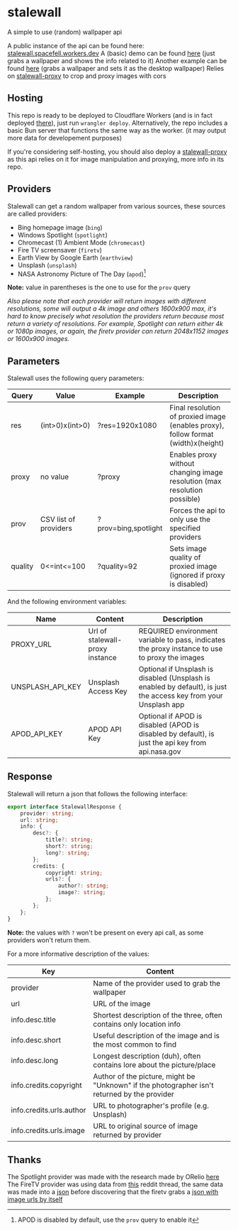 # stalewall
A simple to use (random) wallpaper api

A public instance of the api can be found here: [stalewall.spacefell.workers.dev](https://stalewall.spacefell.workers.dev)
A (basic) demo can be found [here](https://spacefall.github.io/stalewall-demo/) (just grabs a wallpaper and shows the info related to it)
Another example can be found [here](https://github.com/spacefall/stalewall-desktop) (grabs a wallpaper and sets it as the desktop wallpaper)
Relies on [stalewall-proxy](https://github.com/spacefall/stalewall-proxy) to crop and proxy images with cors

## Hosting
This repo is ready to be deployed to Cloudflare Workers (and is in fact deployed [there](https://stalewall.spacefell.workers.dev)), just run `wrangler deploy`.
Alternatively, the repo includes a basic Bun server that functions the same way as the worker. (it may output more data for developement purposes)

If you're considering self-hosting, you should also deploy a [stalewall-proxy](https://github.com/spacefall/stalewall-proxy) as this api relies on it for image manipulation and proxying, more info in its repo.

## Providers
Stalewall can get a random wallpaper from various sources, these sources are called providers:
- Bing homepage image (`bing`)
- Windows Spotlight (`spotlight`)
- Chromecast (1) Ambient Mode (`chromecast`)
- Fire TV screensaver (`firetv`)
- Earth View by Google Earth (`earthview`)
- Unsplash (`unsplash`)
- NASA Astronomy Picture of The Day (`apod`)[^1]
[^1]: APOD is disabled by default, use the `prov` query to enable it

**Note:** value in parentheses is the one to use for the `prov` query


*Also please note that each provider will return images with different resolutions, some will output a 4k image and others 1600x900 max, it's hard to know precisely what resolution the providers return because most return a variety of resolutions.
For example, Spotlight can return either 4k or 1080p images, or again, the firetv provider can return 2048x1152 images or 1600x900 images.*

## Parameters
Stalewall uses the following query parameters:

| Query   | Value                 | Example              | Description                                                                       |
|---------|-----------------------|----------------------|-----------------------------------------------------------------------------------|
| res     | (int>0)x(int>0)       | ?res=1920x1080       | Final resolution of proxied image (enables proxy), follow format (width)x(height) |
| proxy   | no value              | ?proxy               | Enables proxy without changing image resolution (max resolution possible)         |
| prov    | CSV list of providers | ?prov=bing,spotlight | Forces the api to only use the specified providers                                |
| quality | 0<=int<=100           | ?quality=92          | Sets image quality of proxied image (ignored if proxy is disabled)                |

And the following environment variables:

| Name             | Content                         | Description                                                                                                       |
|------------------|---------------------------------|-------------------------------------------------------------------------------------------------------------------|
| PROXY_URL        | Url of stalewall-proxy instance | REQUIRED environment variable to pass, indicates the proxy instance to use to proxy the images                    |
| UNSPLASH_API_KEY | Unsplash Access Key             | Optional if Unsplash is disabled (Unsplash is enabled by default), is just the access key from your Unsplash app  |
| APOD_API_KEY     | APOD API Key                    | Optional if APOD is disabled (APOD is disabled by default), is just the api key from api.nasa.gov                 |

## Response
Stalewall will return a json that follows the following interface:
```ts
export interface StalewallResponse {
	provider: string;
	url: string;
	info: {
		desc?: {
			title?: string;
			short?: string;
			long?: string;
		};
		credits: {
			copyright: string;
			urls?: {
				author?: string;
				image?: string;
			};
		};
	};
}
```
**Note:** the values with `?` won't be present on every api call, as some providers won't return them.

For a more informative description of the values:

| Key                      | Content                                                                                      |
|--------------------------|----------------------------------------------------------------------------------------------|
| provider                 | Name of the provider used to grab the wallpaper                                              |
| url                      | URL of the image                                                                             |
| info.desc.title          | Shortest description of the three, often contains only location info                         |
| info.desc.short          | Useful description of the image and is the most common to find                               |
| info.desc.long           | Longest description (duh), often contains lore about the picture/place                       |
| info.credits.copyright   | Author of the picture, might be "Unknown" if the photographer isn't returned by the provider |
| info.credits.urls.author | URL to photographer's profile (e.g. Unsplash)                                                |
| info.credits.urls.image  | URL to original source of image returned by provider                                         |

## Thanks
The Spotlight provider was made with the research made by ORelio [here](https://github.com/ORelio/Spotlight-Downloader)
The FireTV provider was using data from [this](https://www.reddit.com/r/fireTV/comments/wzt2yg/comment/im5e42b/) reddit thread, the same data was made into a [json](https://gist.github.com/spacefall/0cc095656f67e826977c84eecdd89b3c) before discovering that the firetv grabs a [json with image urls by itself](https://d21m0ezw6fosyw.cloudfront.net/manifest/collections_en_US_v3.json)
